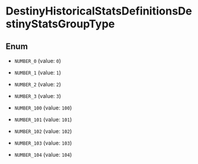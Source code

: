 
# DestinyHistoricalStatsDefinitionsDestinyStatsGroupType

## Enum


* `NUMBER_0` (value: `0`)

* `NUMBER_1` (value: `1`)

* `NUMBER_2` (value: `2`)

* `NUMBER_3` (value: `3`)

* `NUMBER_100` (value: `100`)

* `NUMBER_101` (value: `101`)

* `NUMBER_102` (value: `102`)

* `NUMBER_103` (value: `103`)

* `NUMBER_104` (value: `104`)



